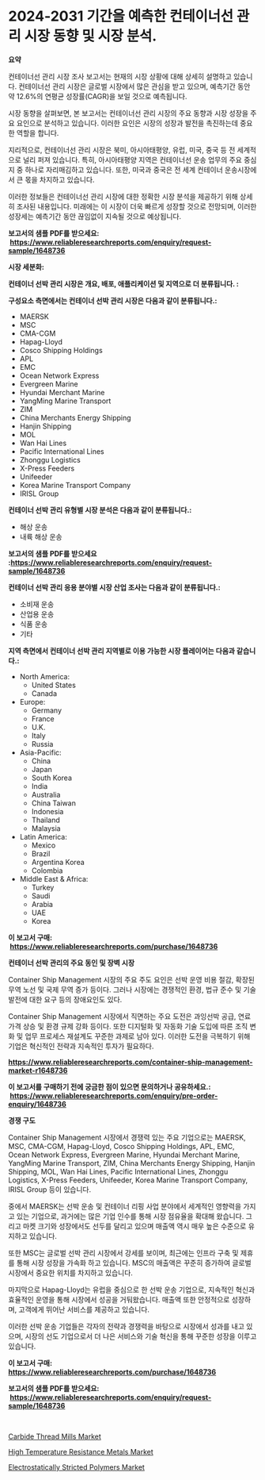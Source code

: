 <p><h1>2024-2031 기간을 예측한 컨테이너선 관리 시장 동향 및 시장 분석.</h1></p><p><strong>요약</strong></p>
<p><p>컨테이너선 관리 시장 조사 보고서는 현재의 시장 상황에 대해 상세히 설명하고 있습니다. 컨테이너선 관리 시장은 글로벌 시장에서 많은 관심을 받고 있으며, 예측기간 동안 약 12.6%의 연평균 성장률(CAGR)을 보일 것으로 예측됩니다.</p><p>시장 동향을 살펴보면, 본 보고서는 컨테이너선 관리 시장의 주요 동향과 시장 성장을 주요 요인으로 분석하고 있습니다. 이러한 요인은 시장의 성장과 발전을 촉진하는데 중요한 역할을 합니다.</p><p>지리적으로, 컨테이너선 관리 시장은 북미, 아시아태평양, 유럽, 미국, 중국 등 전 세계적으로 널리 퍼져 있습니다. 특히, 아시아태평양 지역은 컨테이너선 운송 업무의 주요 중심지 중 하나로 자리매김하고 있습니다. 또한, 미국과 중국은 전 세계 컨테이너 운송시장에서 큰 몫을 차지하고 있습니다.</p><p>이러한 정보들은 컨테이너선 관리 시장에 대한 정확한 시장 분석을 제공하기 위해 상세히 조사된 내용입니다. 미래에는 이 시장이 더욱 빠르게 성장할 것으로 전망되며, 이러한 성장세는 예측기간 동안 끊임없이 지속될 것으로 예상됩니다.</p></p>
<p><strong>보고서의 샘플 PDF를 받으세요: &nbsp;<a href="https://www.reliableresearchreports.com/enquiry/request-sample/1648736">https://www.reliableresearchreports.com/enquiry/request-sample/1648736</a></strong></p>
<p><strong>시장 세분화:</strong></p>
<p><strong> 컨테이너 선박 관리 시장은 개요, 배포, 애플리케이션 및 지역으로 더 분류됩니다. :</strong></p>
<p><strong>구성요소 측면에서는 컨테이너 선박 관리 시장은 다음과 같이 분류됩니다.:</strong></p>
<p><ul><li>MAERSK</li><li>MSC</li><li>CMA-CGM</li><li>Hapag-Lloyd</li><li>Cosco Shipping Holdings</li><li>APL</li><li>EMC</li><li>Ocean Network Express</li><li>Evergreen Marine</li><li>Hyundai Merchant Marine</li><li>YangMing Marine Transport</li><li>ZIM</li><li>China Merchants Energy Shipping</li><li>Hanjin Shipping</li><li>MOL</li><li>Wan Hai Lines</li><li>Pacific International Lines</li><li>Zhonggu Logistics</li><li>X-Press Feeders</li><li>Unifeeder</li><li>Korea Marine Transport Company</li><li>IRISL Group</li></ul></p>
<p><strong> 컨테이너 선박 관리 유형별 시장 분석은 다음과 같이 분류됩니다.:</strong></p>
<p><ul><li>해상 운송</li><li>내륙 해상 운송</li></ul></p>
<p><strong>보고서의 샘플 PDF를 받으세요 :<a href="https://www.reliableresearchreports.com/enquiry/request-sample/1648736">https://www.reliableresearchreports.com/enquiry/request-sample/1648736</a></strong></p>
<p><strong> 컨테이너 선박 관리 응용 분야별 시장 산업 조사는 다음과 같이 분류됩니다.:</strong></p>
<p><ul><li>소비재 운송</li><li>산업용 운송</li><li>식품 운송</li><li>기타</li></ul></p>
<p><strong>지역 측면에서 컨테이너 선박 관리 지역별로 이용 가능한 시장 플레이어는 다음과 같습니다.:</strong></p>
<p><ul>
    <li>
        North America:
        <ul>
            <li>United States</li>
            <li>Canada</li>
        </ul>
    </li>
    <li>
        Europe:
        <ul>
            <li>Germany</li>
            <li>France</li>
            <li>U.K.</li>
            <li>Italy</li>
            <li>Russia</li>
        </ul>
    </li>
    <li>
        Asia-Pacific:
        <ul>
            <li>China</li>
            <li>Japan</li>
            <li>South Korea</li>
            <li>India</li>
            <li>Australia</li>
            <li>China Taiwan</li>
            <li>Indonesia</li>
            <li>Thailand</li>
            <li>Malaysia</li>
        </ul>
    </li>
    <li>
        Latin America:
        <ul>
            <li>Mexico</li>
            <li>Brazil</li>
            <li>Argentina Korea</li>
            <li>Colombia</li>
        </ul>
    </li>
    <li>
        Middle East & Africa:
        <ul>
            <li>Turkey</li>
            <li>Saudi</li>
            <li>Arabia</li>
            <li>UAE</li>
            <li>Korea</li>
        </ul>
    </li>
    </ul></p>
<p><strong>이 보고서 구매: &nbsp;<a href="https://www.reliableresearchreports.com/purchase/1648736">https://www.reliableresearchreports.com/purchase/1648736</a></strong></p>
<p><strong>컨테이너 선박 관리의 주요 동인 및 장벽 시장</strong></p>
<p><p>Container Ship Management 시장의 주요 주도 요인은 선박 운영 비용 절감, 확장된 무역 노선 및 국제 무역 증가 등이다. 그러나 시장에는 경쟁적인 환경, 법규 준수 및 기술 발전에 대한 요구 등의 장애요인도 있다.</p><p>Container Ship Management 시장에서 직면하는 주요 도전은 과잉선박 공급, 연료 가격 상승 및 환경 규제 강화 등이다. 또한 디지털화 및 자동화 기술 도입에 따른 조직 변화 및 업무 프로세스 재설계도 꾸준한 과제로 남아 있다. 이러한 도전을 극복하기 위해 기업은 혁신적인 전략과 지속적인 투자가 필요하다.</p></p>
<p><strong><a href="https://www.reliableresearchreports.com/container-ship-management-market-r1648736">https://www.reliableresearchreports.com/container-ship-management-market-r1648736</a></strong></p>
<p><strong>이 보고서를 구매하기 전에 궁금한 점이 있으면 문의하거나 공유하세요.: &nbsp;<a href="https://www.reliableresearchreports.com/enquiry/pre-order-enquiry/1648736">https://www.reliableresearchreports.com/enquiry/pre-order-enquiry/1648736</a></strong></p>
<p><strong>경쟁 구도</strong></p>
<p><p>Container Ship Management 시장에서 경쟁력 있는 주요 기업으로는 MAERSK, MSC, CMA-CGM, Hapag-Lloyd, Cosco Shipping Holdings, APL, EMC, Ocean Network Express, Evergreen Marine, Hyundai Merchant Marine, YangMing Marine Transport, ZIM, China Merchants Energy Shipping, Hanjin Shipping, MOL, Wan Hai Lines, Pacific International Lines, Zhonggu Logistics, X-Press Feeders, Unifeeder, Korea Marine Transport Company, IRISL Group 등이 있습니다. </p><p>중에서 MAERSK는 선박 운송 및 컨테이너 리핑 사업 분야에서 세계적인 영향력을 가지고 있는 기업으로, 과거에는 많은 기업 인수를 통해 시장 점유율을 확대해 왔습니다. 그리고 마켓 크기와 성장에서도 선두를 달리고 있으며 매출액 역시 매우 높은 수준으로 유지하고 있습니다. </p><p>또한 MSC는 글로벌 선박 관리 시장에서 강세를 보이며, 최근에는 인프라 구축 및 제휴를 통해 시장 성장을 가속화 하고 있습니다. MSC의 매출액은 꾸준히 증가하여 글로벌 시장에서 중요한 위치를 차지하고 있습니다.</p><p>마지막으로 Hapag-Lloyd는 유럽을 중심으로 한 선박 운송 기업으로, 지속적인 혁신과 효율적인 운영을 통해 시장에서 성공을 거둬왔습니다. 매출액 또한 안정적으로 성장하며, 고객에게 뛰어난 서비스를 제공하고 있습니다. </p><p>이러한 선박 운송 기업들은 각자의 전략과 경쟁력을 바탕으로 시장에서 성과를 내고 있으며, 시장의 선도 기업으로서 더 나은 서비스와 기술 혁신을 통해 꾸준한 성장을 이루고 있습니다.</p></p>
<p><strong>이 보고서 구매: &nbsp; <a href="https://www.reliableresearchreports.com/purchase/1648736">https://www.reliableresearchreports.com/purchase/1648736</a></strong></p>
<p><strong>보고서의 샘플 PDF를 받으세요: &nbsp;<a href="https://www.reliableresearchreports.com/enquiry/request-sample/1648736">https://www.reliableresearchreports.com/enquiry/request-sample/1648736</a></strong><strong></strong></p>
<p>&nbsp;</p>
<p><p><a href="https://github.com/CliffMedina6/Market-Research-Report-List-4/blob/main/carbide-thread-mills-market.md">Carbide Thread Mills Market</a></p><p><a href="https://www.linkedin.com/pulse/high-temperature-resistance-metals-market-comprehensive-report-o0hyc?trackingId=FGWD8S1Cb8d%2FCGf7mqhUBg%3D%3D">High Temperature Resistance Metals Market</a></p><p><a href="https://www.linkedin.com/pulse/electrostatically-stricted-polymers-market-provides-detailed-xy5cf?trackingId=6iaeqqjLHDIRWLkFpaxeTw%3D%3D">Electrostatically Stricted Polymers Market</a></p></p>